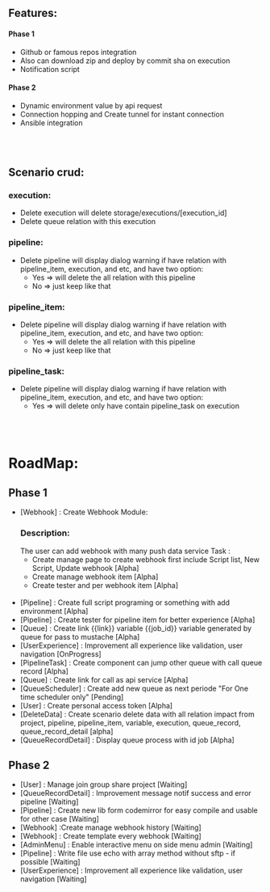 ## Features:
  #### Phase 1
  - Github or famous repos integration
  - Also can download zip and deploy by commit sha on execution
  - Notification script
  #### Phase 2
  - Dynamic environment value by api request
  - Connection hopping and Create tunnel for instant connection 
  - Ansible integration

\
&nbsp;

## Scenario crud:
### execution:
  - Delete execution will delete storage/executions/[execution_id]
  - Delete queue relation with this execution
### pipeline:
  - Delete pipeline will display dialog warning if have relation with pipeline_item, execution, and etc, and have two option:
    - Yes => will delete the all relation with this pipeline
    - No => just keep like that
### pipeline_item:
  - Delete pipeline will display dialog warning if have relation with pipeline_item, execution, and etc, and have two option:
    - Yes => will delete the all relation with this pipeline
    - No => just keep like that
### pipeline_task:
  - Delete pipeline will display dialog warning if have relation with pipeline_item, execution, and etc, and have two option:
    - Yes => will delete only have contain pipeline_task on execution

\
&nbsp;

# RoadMap:
## Phase 1 
- [Webhook] : Create Webhook Module:
  ### Description:
  The user can add webhook with many push data service
  Task :
    - Create manage page to create webhook first include Script list, New Script, Update webhook [Alpha]
    - Create manage webhook item [Alpha]
    - Create tester and per webhook item  [Alpha]
    \
    &nbsp;
- [Pipeline] : Create full script programing or something with add environment [Alpha]
- [Pipeline] : Create tester for pipeline item for better experience [Alpha] 
- [Queue] : Create link {{link}} variable {{job_id}} variable generated by queue for pass to mustache [Alpha]
- [UserExperience] : Improvement all experience like validation, user navigation [OnProgress] 
- [PipelineTask] : Create component can jump other queue with call queue record  [Alpha]
- [Queue] : Create link for call as api service [Alpha]
- [QueueScheduler] : Create add new queue as next periode "For One time scheduler only" [Pending]
- [User] : Create personal access token [Alpha]
- [DeleteData] : Create scenario delete data with all relation impact from project, pipeline, pipeline_item, variable, execution, queue_record, queue_record_detail [alpha]
- [QueueRecordDetail] : Display queue process with id job [Alpha]

## Phase 2
- [User] : Manage join group share project [Waiting]
- [QueueRecordDetail] : Improvement message notif success and error pipeline [Waiting] 
- [Pipeline] : Create new lib form codemirror for easy compile and usable for other case [Waiting]
- [Webhook] :Create manage webhook history [Waiting]
- [Webhook] : Create template every webhook [Waiting]
- [AdminMenu] : Enable interactive menu on side menu admin [Waiting]
- [Pipeline] : Write file use echo with array method without sftp - if possible [Waiting]
- [UserExperience] : Improvement all experience like validation, user navigation [Waiting]